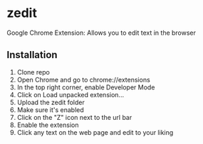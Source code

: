 # zedit
Google Chrome Extension: Allows you to edit text in the browser

## Installation

1. Clone repo
2. Open Chrome and go to chrome://extensions
3. In the top right corner, enable Developer Mode
4. Click on Load unpacked extension...
5. Upload the zedit folder
6. Make sure it's enabled
7. Click on the "Z" icon next to the url bar
8. Enable the extension
9. Click any text on the web page and edit to your liking
